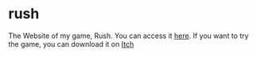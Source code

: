 # rush
The Website of my game, Rush. You can access it [here](http://www.bigaston.me/rush/). If you want to try the game, you can download it on [Itch](https://bigaston.itch.io/rush)
